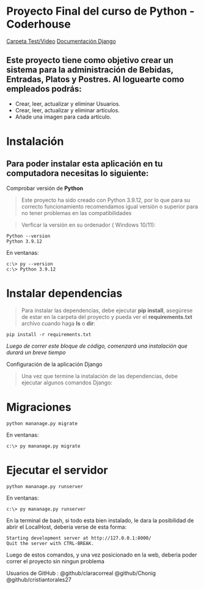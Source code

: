 # Proyecto Final del curso de Python - Coderhouse


[Carpeta Test/Video](https://drive.google.com/drive/folders/1eltTw5lLZWq-fCU1LgbZesDS-CX8GHEU?usp=sharing)
[Documentación Django](https://docs.djangoproject.com/)

## Este proyecto tiene como objetivo crear un sistema para la administración de Bebidas, Entradas, Platos y Postres. Al loguearte como empleados podrás:

- Crear, leer, actualizar y eliminar Usuarios.
- Crear, leer, actualizar y eliminar artículos.
- Añade una imagen para cada artículo.


# Instalación


## Para poder instalar esta aplicación en tu computadora necesitas lo siguiente:



Comprobar versión de **Python**

>Este proyecto ha sido creado con Python 3.9.12, por lo que para su correcto funcionamiento recomendamos igual versión o superior para no tener problemas en las compatibilidades

>Verficar la versión en su ordenador ( Windows 10/11):

```
Python --version
Python 3.9.12
```

En ventanas:

```
c:\> py --version
c:\> Python 3.9.12
```

# Instalar dependencias

>Para instalar las dependencias, debe ejecutar **pip install**, asegúrese de estar en la carpeta del proyecto y pueda ver el **requirements.txt** archivo cuando haga **ls** o **dir**:

```
pip install -r requirements.txt
```

*Luego de correr este bloque de código, comenzará una instalación que durará un breve tiempo*

Configuración de la aplicación Django

>Una vez que termine la instalación de las dependencias, debe ejecutar algunos comandos Django:


# Migraciones

```
python mananage.py migrate
```

En ventanas:

```
c:\> py mananage.py migrate
```

# Ejecutar el servidor


```
python mananage.py runserver
```

En ventanas:

```
c:\> py mananage.py runserver
```

En la terminal de bash, si todo esta bien instalado, le dara la posibilidad de abrir el LocalHost, deberia verse de esta forma:


```
Starting development server at http://127.0.0.1:8000/
Quit the server with CTRL-BREAK.
```

Luego de estos comandos, y una vez posicionado en la web, deberia poder correr el proyecto sin ningun problema


Usuarios de GitHub :
@github/claracorreal
@github/Chonig
@github/cristiantorales27
